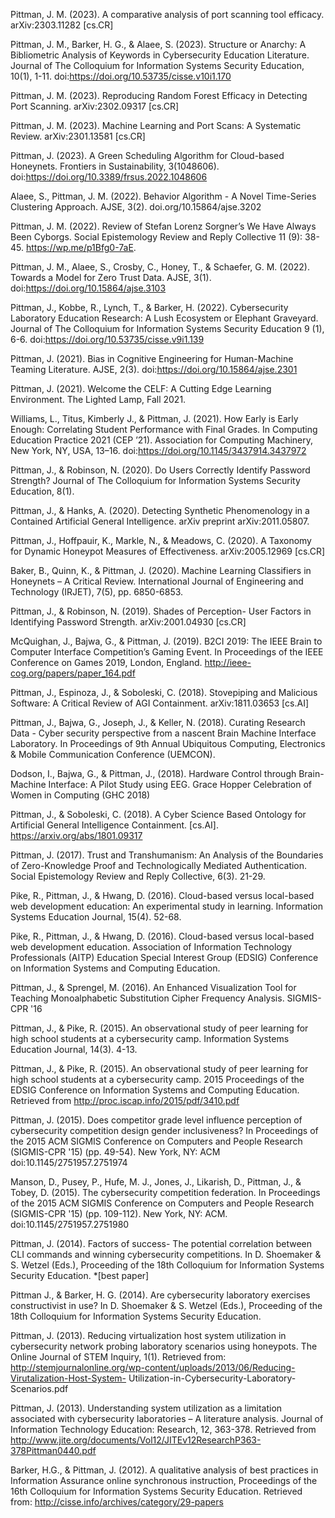 Pittman, J. M. (2023). A comparative analysis of port scanning tool efficacy. arXiv:2303.11282 [cs.CR]

Pittman, J. M., Barker, H. G., & Alaee, S. (2023). Structure or Anarchy: A Bibliometric Analysis of Keywords in Cybersecurity Education Literature. Journal of The Colloquium for Information Systems Security Education, 10(1), 1-11. doi:https://doi.org/10.53735/cisse.v10i1.170

Pittman, J. M. (2023). Reproducing Random Forest Efficacy in Detecting Port Scanning. arXiv:2302.09317 [cs.CR]

Pittman, J. M. (2023). Machine Learning and Port Scans: A Systematic Review. arXiv:2301.13581 [cs.CR]

Pittman, J. (2023). A Green Scheduling Algorithm for Cloud-based Honeynets. Frontiers in Sustainability, 3(1048606). doi:https://doi.org/10.3389/frsus.2022.1048606

Alaee, S., Pittman, J. M. (2022). Behavior Algorithm - A Novel Time-Series Clustering Approach. AJSE, 3(2). doi.org/10.15864/ajse.3202

Pittman, J. M. (2022). Review of Stefan Lorenz Sorgner’s We Have Always Been Cyborgs. Social Epistemology Review and Reply Collective 11 (9): 38-45. https://wp.me/p1Bfg0-7aE.

Pittman, J. M., Alaee, S., Crosby, C., Honey, T., & Schaefer, G. M. (2022). Towards a Model for Zero Trust Data. AJSE, 3(1). doi:https://doi.org/10.15864/ajse.3103

Pittman, J., Kobbe, R., Lynch, T., & Barker, H. (2022). Cybersecurity Laboratory Education Research: A Lush Ecosystem or Elephant Graveyard. Journal of The Colloquium for Information Systems Security Education 9 (1), 6-6. doi:https://doi.org/10.53735/cisse.v9i1.139

Pittman, J. (2021). Bias in Cognitive Engineering for Human-Machine Teaming Literature. AJSE, 2(3). doi:https://doi.org/10.15864/ajse.2301

Pittman, J. (2021). Welcome the CELF: A Cutting Edge Learning Environment. The Lighted Lamp, Fall 2021.

Williams, L., Titus, Kimberly J., & Pittman, J. (2021). How Early is Early Enough: Correlating Student Performance with Final Grades. In Computing Education Practice 2021 (CEP ’21). Association for Computing Machinery, New York, NY, USA, 13–16. doi:https://doi.org/10.1145/3437914.3437972

Pittman, J., & Robinson, N. (2020). Do Users Correctly Identify Password Strength? Journal of The Colloquium for Information Systems Security Education, 8(1).

Pittman, J., & Hanks, A. (2020). Detecting Synthetic Phenomenology in a Contained Artificial General Intelligence. arXiv preprint arXiv:2011.05807.

Pittman, J., Hoffpauir, K., Markle, N., & Meadows, C. (2020). A Taxonomy for Dynamic Honeypot Measures of Effectiveness. arXiv:2005.12969 [cs.CR]

Baker, B., Quinn, K., & Pittman, J. (2020). Machine Learning Classifiers in Honeynets – A Critical Review. International Journal of Engineering and Technology (IRJET), 7(5), pp. 6850-6853.

Pittman, J., & Robinson, N. (2019). Shades of Perception- User Factors in Identifying Password Strength. arXiv:2001.04930 [cs.CR]

McQuighan, J., Bajwa, G., & Pittman, J. (2019). B2CI 2019: The IEEE Brain to Computer Interface Competition’s Gaming Event. In Proceedings of the IEEE Conference on Games 2019, London, England. http://ieee-cog.org/papers/paper_164.pdf

Pittman, J., Espinoza, J., & Soboleski, C. (2018). Stovepiping and Malicious Software: A Critical Review of AGI Containment. arXiv:1811.03653 [cs.AI]

Pittman, J., Bajwa, G., Joseph, J., & Keller, N. (2018). Curating Research Data - Cyber security perspective from a nascent Brain Machine Interface Laboratory. In Proceedings of 9th Annual Ubiquitous Computing, Electronics & Mobile Communication Conference (UEMCON).
 
Dodson, I., Bajwa, G., & Pittman, J., (2018). Hardware Control through Brain-Machine Interface: A Pilot Study using EEG. Grace Hopper Celebration of Women in Computing (GHC 2018)

Pittman, J., & Soboleski, C. (2018). A Cyber Science Based Ontology for Artificial General Intelligence Containment. [cs.AI]. https://arxiv.org/abs/1801.09317

Pittman, J. (2017). Trust and Transhumanism: An Analysis of the Boundaries of Zero-Knowledge Proof and Technologically Mediated Authentication. Social Epistemology Review and Reply Collective, 6(3). 21-29.

Pike, R., Pittman, J., & Hwang, D. (2016). Cloud-based versus local-based web development education: An experimental study in learning. Information Systems Education Journal, 15(4). 52-68.

Pike, R., Pittman, J., & Hwang, D. (2016). Cloud-based versus local-based web development
education. Association of Information Technology Professionals (AITP) Education Special Interest Group (EDSIG) Conference on Information Systems and Computing Education.

Pittman, J., & Sprengel, M. (2016). An Enhanced Visualization Tool for Teaching Monoalphabetic Substitution Cipher Frequency Analysis. SIGMIS-CPR '16

Pittman, J., & Pike, R. (2015). An observational study of peer learning for high school students at a cybersecurity camp. Information Systems Education Journal, 14(3). 4-13.

Pittman, J., & Pike, R. (2015). An observational study of peer learning for high school students at a cybersecurity camp. 2015 Proceedings of the EDSIG Conference on Information Systems and Computing Education. Retrieved from http://proc.iscap.info/2015/pdf/3410.pdf

Pittman, J. (2015). Does competitor grade level influence perception of cybersecurity competition design gender inclusiveness? In Proceedings of the 2015 ACM SIGMIS Conference on Computers and People Research (SIGMIS-CPR '15) (pp. 49-54). New York, NY: ACM doi:10.1145/2751957.2751974

Manson, D., Pusey, P., Hufe, M. J., Jones, J., Likarish, D., Pittman, J., & Tobey, D. (2015). The cybersecurity competition federation. In Proceedings of the 2015 ACM SIGMIS Conference on Computers and People Research (SIGMIS-CPR '15) (pp. 109-112). New York, NY: ACM. doi:10.1145/2751957.2751980

Pittman, J. (2014). Factors of success- The potential correlation between CLI commands and winning cybersecurity competitions. In D. Shoemaker & S. Wetzel (Eds.), Proceeding of the 18th Colloquium for Information Systems Security Education. *[best paper]

Pittman J., & Barker, H. G. (2014). Are cybersecurity laboratory exercises constructivist in use? In D. Shoemaker & S. Wetzel (Eds.), Proceeding of the 18th Colloquium for Information Systems Security Education.

Pittman, J. (2013). Reducing virtualization host system utilization in cybersecurity network probing laboratory scenarios using honeypots. The Online Journal of STEM Inquiry, 1(1). Retrieved from: http://stemjournalonline.org/wp-content/uploads/2013/06/Reducing-Virutalization-Host-System- Utilization-in-Cybersecurity-Laboratory-Scenarios.pdf
 
Pittman, J. (2013). Understanding system utilization as a limitation associated with cybersecurity laboratories – A literature analysis. Journal of Information Technology Education: Research, 12, 363-378. Retrieved from http://www.jite.org/documents/Vol12/JITEv12ResearchP363-378Pittman0440.pdf

Barker, H.G., & Pittman, J. (2012). A qualitative analysis of best practices in Information Assurance online synchronous instruction, Proceedings of the 16th Colloquium for Information Systems Security Education. Retrieved from: http://cisse.info/archives/category/29-papers
